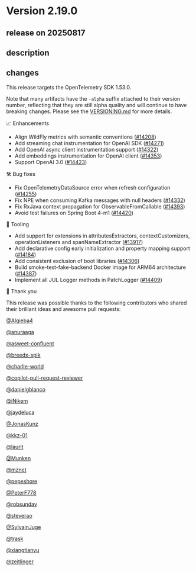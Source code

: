 # Version 2.19.0

## release on 20250817
## description
## changes
This release targets the OpenTelemetry SDK 1.53.0.

Note that many artifacts have the <code>-alpha</code> suffix attached to their version number, reflecting that they are still alpha quality and will continue to have breaking changes. Please see the <a href="https://github.com/open-telemetry/opentelemetry-java-instrumentation/blob/main/VERSIONING.md#opentelemetry-java-instrumentation-versioning">VERSIONING.md</a> for more details.

📈 Enhancements

* Align WildFly metrics with semantic conventions (<a href="https://github.com/open-telemetry/opentelemetry-java-instrumentation/pull/14208" data-hovercard-type="pull_request" data-hovercard-url="/open-telemetry/opentelemetry-java-instrumentation/pull/14208/hovercard">#14208</a>)
* Add streaming chat instrumentation for OpenAI SDK (<a href="https://github.com/open-telemetry/opentelemetry-java-instrumentation/pull/14271" data-hovercard-type="pull_request" data-hovercard-url="/open-telemetry/opentelemetry-java-instrumentation/pull/14271/hovercard">#14271</a>)
* Add OpenAI async client instrumentation support (<a href="https://github.com/open-telemetry/opentelemetry-java-instrumentation/pull/14322" data-hovercard-type="pull_request" data-hovercard-url="/open-telemetry/opentelemetry-java-instrumentation/pull/14322/hovercard">#14322</a>)
* Add embeddings instrumentation for OpenAI client (<a href="https://github.com/open-telemetry/opentelemetry-java-instrumentation/pull/14353" data-hovercard-type="pull_request" data-hovercard-url="/open-telemetry/opentelemetry-java-instrumentation/pull/14353/hovercard">#14353</a>)
* Support OpenAI 3.0 (<a href="https://github.com/open-telemetry/opentelemetry-java-instrumentation/pull/14423" data-hovercard-type="pull_request" data-hovercard-url="/open-telemetry/opentelemetry-java-instrumentation/pull/14423/hovercard">#14423</a>)

🛠️ Bug fixes

* Fix OpenTelemetryDataSource error when refresh configuration (<a href="https://github.com/open-telemetry/opentelemetry-java-instrumentation/pull/14255" data-hovercard-type="pull_request" data-hovercard-url="/open-telemetry/opentelemetry-java-instrumentation/pull/14255/hovercard">#14255</a>)
* Fix NPE when consuming Kafka messages with null headers (<a href="https://github.com/open-telemetry/opentelemetry-java-instrumentation/pull/14332" data-hovercard-type="pull_request" data-hovercard-url="/open-telemetry/opentelemetry-java-instrumentation/pull/14332/hovercard">#14332</a>)
* Fix RxJava context propagation for ObservableFromCallable (<a href="https://github.com/open-telemetry/opentelemetry-java-instrumentation/pull/14393" data-hovercard-type="pull_request" data-hovercard-url="/open-telemetry/opentelemetry-java-instrumentation/pull/14393/hovercard">#14393</a>)
* Avoid test failures on Spring Boot 4-m1 (<a href="https://github.com/open-telemetry/opentelemetry-java-instrumentation/pull/14420" data-hovercard-type="pull_request" data-hovercard-url="/open-telemetry/opentelemetry-java-instrumentation/pull/14420/hovercard">#14420</a>)

🧰 Tooling

* Add support for extensions in attributesExtractors, contextCustomizers, operationListeners and spanNameExtractor (<a href="https://github.com/open-telemetry/opentelemetry-java-instrumentation/pull/13917" data-hovercard-type="pull_request" data-hovercard-url="/open-telemetry/opentelemetry-java-instrumentation/pull/13917/hovercard">#13917</a>)
* Add declarative config early initialization and property mapping support (<a href="https://github.com/open-telemetry/opentelemetry-java-instrumentation/pull/14184" data-hovercard-type="pull_request" data-hovercard-url="/open-telemetry/opentelemetry-java-instrumentation/pull/14184/hovercard">#14184</a>)
* Add consistent exclusion of boot libraries (<a href="https://github.com/open-telemetry/opentelemetry-java-instrumentation/pull/14306" data-hovercard-type="pull_request" data-hovercard-url="/open-telemetry/opentelemetry-java-instrumentation/pull/14306/hovercard">#14306</a>)
* Build smoke-test-fake-backend Docker image for ARM64 architecture (<a href="https://github.com/open-telemetry/opentelemetry-java-instrumentation/pull/14387" data-hovercard-type="pull_request" data-hovercard-url="/open-telemetry/opentelemetry-java-instrumentation/pull/14387/hovercard">#14387</a>)
* Implement all JUL Logger methods in PatchLogger (<a href="https://github.com/open-telemetry/opentelemetry-java-instrumentation/pull/14409" data-hovercard-type="pull_request" data-hovercard-url="/open-telemetry/opentelemetry-java-instrumentation/pull/14409/hovercard">#14409</a>)

🙇 Thank you

This release was possible thanks to the following contributors who shared their brilliant ideas and awesome pull requests:

<a class="user-mention notranslate" data-hovercard-type="user" data-hovercard-url="/users/Algieba4/hovercard" data-octo-click="hovercard-link-click" data-octo-dimensions="link_type:self" href="https://github.com/Algieba4">@Algieba4</a>  

<a class="user-mention notranslate" data-hovercard-type="user" data-hovercard-url="/users/anuraaga/hovercard" data-octo-click="hovercard-link-click" data-octo-dimensions="link_type:self" href="https://github.com/anuraaga">@anuraaga</a>  

<a class="user-mention notranslate" data-hovercard-type="user" data-hovercard-url="/users/asweet-confluent/hovercard" data-octo-click="hovercard-link-click" data-octo-dimensions="link_type:self" href="https://github.com/asweet-confluent">@asweet-confluent</a>  

<a class="user-mention notranslate" data-hovercard-type="user" data-hovercard-url="/users/breedx-splk/hovercard" data-octo-click="hovercard-link-click" data-octo-dimensions="link_type:self" href="https://github.com/breedx-splk">@breedx-splk</a>  

<a class="user-mention notranslate" data-hovercard-type="user" data-hovercard-url="/users/charlie-world/hovercard" data-octo-click="hovercard-link-click" data-octo-dimensions="link_type:self" href="https://github.com/charlie-world">@charlie-world</a>  

<a class="user-mention notranslate" data-hovercard-type="organization" data-hovercard-url="/orgs/copilot-pull-request-reviewer/hovercard" data-octo-click="hovercard-link-click" data-octo-dimensions="link_type:self" href="https://github.com/copilot-pull-request-reviewer">@copilot-pull-request-reviewer</a>  

<a class="user-mention notranslate" data-hovercard-type="user" data-hovercard-url="/users/danielgblanco/hovercard" data-octo-click="hovercard-link-click" data-octo-dimensions="link_type:self" href="https://github.com/danielgblanco">@danielgblanco</a>  

<a class="user-mention notranslate" data-hovercard-type="user" data-hovercard-url="/users/iNikem/hovercard" data-octo-click="hovercard-link-click" data-octo-dimensions="link_type:self" href="https://github.com/iNikem">@iNikem</a>  

<a class="user-mention notranslate" data-hovercard-type="user" data-hovercard-url="/users/jaydeluca/hovercard" data-octo-click="hovercard-link-click" data-octo-dimensions="link_type:self" href="https://github.com/jaydeluca">@jaydeluca</a>  

<a class="user-mention notranslate" data-hovercard-type="user" data-hovercard-url="/users/JonasKunz/hovercard" data-octo-click="hovercard-link-click" data-octo-dimensions="link_type:self" href="https://github.com/JonasKunz">@JonasKunz</a>  

<a class="user-mention notranslate" data-hovercard-type="user" data-hovercard-url="/users/kkz-01/hovercard" data-octo-click="hovercard-link-click" data-octo-dimensions="link_type:self" href="https://github.com/kkz-01">@kkz-01</a>  

<a class="user-mention notranslate" data-hovercard-type="user" data-hovercard-url="/users/laurit/hovercard" data-octo-click="hovercard-link-click" data-octo-dimensions="link_type:self" href="https://github.com/laurit">@laurit</a>  

<a class="user-mention notranslate" data-hovercard-type="user" data-hovercard-url="/users/Munken/hovercard" data-octo-click="hovercard-link-click" data-octo-dimensions="link_type:self" href="https://github.com/Munken">@Munken</a>  

<a class="user-mention notranslate" data-hovercard-type="user" data-hovercard-url="/users/mznet/hovercard" data-octo-click="hovercard-link-click" data-octo-dimensions="link_type:self" href="https://github.com/mznet">@mznet</a>  

<a class="user-mention notranslate" data-hovercard-type="user" data-hovercard-url="/users/pepeshore/hovercard" data-octo-click="hovercard-link-click" data-octo-dimensions="link_type:self" href="https://github.com/pepeshore">@pepeshore</a>  

<a class="user-mention notranslate" data-hovercard-type="user" data-hovercard-url="/users/PeterF778/hovercard" data-octo-click="hovercard-link-click" data-octo-dimensions="link_type:self" href="https://github.com/PeterF778">@PeterF778</a>  

<a class="user-mention notranslate" data-hovercard-type="user" data-hovercard-url="/users/robsunday/hovercard" data-octo-click="hovercard-link-click" data-octo-dimensions="link_type:self" href="https://github.com/robsunday">@robsunday</a>  

<a class="user-mention notranslate" data-hovercard-type="user" data-hovercard-url="/users/steverao/hovercard" data-octo-click="hovercard-link-click" data-octo-dimensions="link_type:self" href="https://github.com/steverao">@steverao</a>  

<a class="user-mention notranslate" data-hovercard-type="user" data-hovercard-url="/users/SylvainJuge/hovercard" data-octo-click="hovercard-link-click" data-octo-dimensions="link_type:self" href="https://github.com/SylvainJuge">@SylvainJuge</a>  

<a class="user-mention notranslate" data-hovercard-type="user" data-hovercard-url="/users/trask/hovercard" data-octo-click="hovercard-link-click" data-octo-dimensions="link_type:self" href="https://github.com/trask">@trask</a>  

<a class="user-mention notranslate" data-hovercard-type="user" data-hovercard-url="/users/xiangtianyu/hovercard" data-octo-click="hovercard-link-click" data-octo-dimensions="link_type:self" href="https://github.com/xiangtianyu">@xiangtianyu</a>  

<a class="user-mention notranslate" data-hovercard-type="user" data-hovercard-url="/users/zeitlinger/hovercard" data-octo-click="hovercard-link-click" data-octo-dimensions="link_type:self" href="https://github.com/zeitlinger">@zeitlinger</a>

